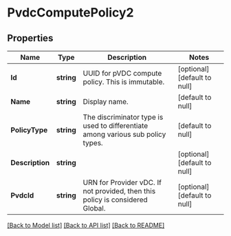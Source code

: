 # PvdcComputePolicy2

## Properties
Name | Type | Description | Notes
------------ | ------------- | ------------- | -------------
**Id** | **string** | UUID for pVDC compute policy. This is immutable.  | [optional] [default to null]
**Name** | **string** | Display name.  | [default to null]
**PolicyType** | **string** | The discriminator type is used to differentiate among various sub policy types.  | [default to null]
**Description** | **string** |  | [optional] [default to null]
**PvdcId** | **string** | URN for Provider vDC. If not provided, then this policy is considered Global.  | [optional] [default to null]

[[Back to Model list]](../README.md#documentation-for-models) [[Back to API list]](../README.md#documentation-for-api-endpoints) [[Back to README]](../README.md)


